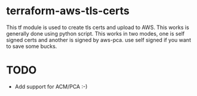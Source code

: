 # terraform-aws-tls-certs
This tf module is used to create tls certs and upload to AWS. This works is generally done using python script.
This works in two modes, one is self signed certs and another is signed by aws-pca. use self signed if you want to save some bucks.

# TODO 
* Add support for ACM/PCA :-)